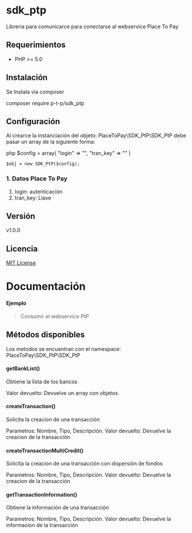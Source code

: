 # sdk_ptp

Libreria para comunicarce para conectarse al webservice Place To Pay

## Requerimientos

- PHP >= 5.0

## Instalación

Se Instala vía composer

composer require p-t-p/sdk_ptp

## Configuración

Al crearce la instanciación del objeto: PlaceToPay\SDK_PtP\SDK_PtP debe pasar un array de la siguiente forma:

php
	$config = array(
		"login" => "",
		"tran_key" => ""
	)

	$obj = new SDK_PtP($config);



### 1. Datos Place To Pay
1. login: autenticación
2. tran_key: Llave
  
## Versión
v1.0.0

## Licencia
[MIT License](LICENSE)

# Documentación

#### Ejemplo

> Consumir el webservice PtP

## Métodos disponibles
	
Los metodos se encuentran con el namespace: PlaceToPay\SDK_PtP\SDK_PtP

#### getBankList()

Obtiene la lista de los bancos

Valor devuelto: Devuelve un array con objetos

#### createTransaction()

Solicita la creacion de una transacción

Parametros: Nombre, Tipo, Descripción.
Valor devuelto: Devuelve la creacion de la transacción

#### createTransactionMultiCredit()

Solicita la creacion de una transacción con dispersión de fondos

Parametros: Nombre, Tipo, Descripción.
Valor devuelto: Devuelve la creacion de la transacción

#### getTransactionInformation()

Obtiene la información de una transacción

Parametros: Nombre, Tipo, Descripción.
Valor devuelto: Devuelve la informacion de la transacción